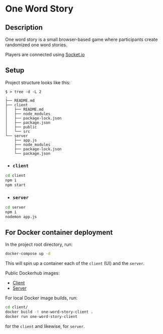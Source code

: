 # One Word Story

## Description

One word story is a small browser-based game where participants create randomized one word stories.

Players are connected using [Socket.io](https://github.com/socketio/socket.io)

## Setup

Project structure looks like this:
```
$ > tree -d -L 2
.
├── README.md
├── client
│   ├── README.md
│   ├── node_modules
│   ├── package-lock.json
│   ├── package.json
│   ├── public
│   └── src
└── server
    ├── app.js
    ├── node_modules
    ├── package-lock.json
    └── package.json
```

- ### `client`

```bash
cd client
npm i
npm start
```

- ### `server`

```bash
cd server
npm i
nodemon app.js
```

## For Docker container deployment

In the project root directory, run:
```bash
docker-compose up -d
```
This will spin up a container each of the `client` (UI) and the `server`.

Public Dockerhub images:
- [Client](https://hub.docker.com/r/rishikeshvnair/one-word-story-client)
- [Server](https://hub.docker.com/r/rishikeshvnair/one-word-story-server)

For local Docker image builds, run:
```bash
cd client/
docker build -t one-word-story-client .
docker run one-word-story-client
```
for the `client` and likewise, for `server`.



